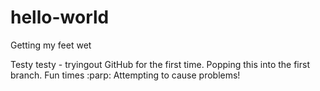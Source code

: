 # hello-world
Getting my feet wet

Testy testy - tryingout GitHub for the first time. Popping this into the first branch. Fun times :parp:
Attempting to cause problems!
